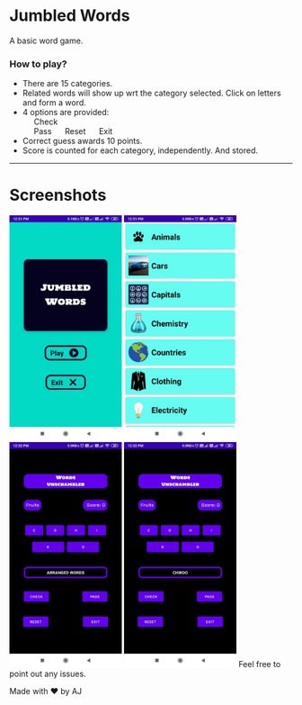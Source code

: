 # Jumbled Words
A basic word game.  
### How to play?
* There are 15 categories.  
* Related words will show up wrt the category selected.
Click on letters and form a word.  
* 4 options are provided:  
&nbsp;&nbsp;&nbsp;&nbsp; Check  
&nbsp;&nbsp;&nbsp;&nbsp; Pass
&nbsp;&nbsp;&nbsp;&nbsp; Reset
&nbsp;&nbsp;&nbsp;&nbsp; Exit  
* Correct guess awards 10 points.
* Score is counted for each category, independently. And stored.    
___

# Screenshots

<img src="https://github.com/AshutoshAJ/ProjectScreenshots/blob/master/JumbledWords/Launcher.png" width="200px" height="400px">
<img src="https://github.com/AshutoshAJ/ProjectScreenshots/blob/master/JumbledWords/Categories.png" width="200px" height="400px">
<img src="https://github.com/AshutoshAJ/ProjectScreenshots/blob/master/JumbledWords/GameNotPlayed.png" width="200px" height="400px">
<img src="https://github.com/AshutoshAJ/ProjectScreenshots/blob/master/JumbledWords/GamePlayed.png" width="200px" height="400px">
Feel free to point out any issues.  

Made with ❤️ by AJ
